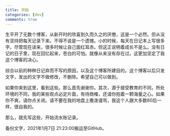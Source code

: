 ```yaml
---
title: 开始
categories: [dev]
comments: true
---
```

生平开了无数个博客，从新开时的欣喜到久而久之的厌倦，这是一个必然。但从没有坚持把每天记录下来。不得不说是一个遗憾。小的时候，每天在日记本上写很多字。尽管现在读来，很多时候让自己面红耳赤。但这正说明着成长不是么。没有日记的日子里，现在回忆起来，苍白的可怕。就像从来没有存在过。这更加坚定了我这个博客的决心。

综合以前的种种日记弃而不写的原因，以及这个博客所建目的。这个博客以后只发文字，发出的文字不做修改，不删除。希望自己可以做到。

如果你来到这里，看到这些。那么首先谢谢你。其次，源于接受教育的不同，所处环境的不同，我的某些观点必定片面，有待商榷，还请你抱着一颗海量之心。如果你不爽，请你点关闭。请不要在我的地盘上撒泼谩骂，我这个人跟大多数80后一样，很自我的。

那么，就先写这些，开始流水账记录。


备份文字，2021年1月7日 21:23:00搬运至GitHub。
